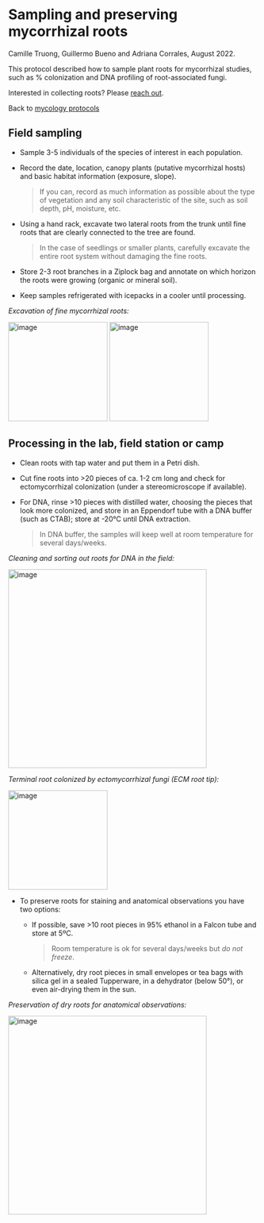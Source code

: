 # Sampling and preserving mycorrhizal roots

Camille Truong, Guillermo Bueno and Adriana Corrales, August 2022.

This protocol described how to sample plant roots for mycorrhizal studies, such as % colonization and DNA profiling of root-associated fungi.

Interested in collecting roots? Please [reach out](https://camilletruong.wixsite.com/home/contact).

Back to [mycology protocols](README.md)


## Field sampling

- Sample 3-5 individuals of the species of interest in each population.

- Record the date, location, canopy plants (putative mycorrhizal hosts) and basic habitat information (exposure, slope).

  > If you can, record as much information as possible about the type of vegetation and any soil characteristic of the site, such as soil depth, pH, moisture, etc.

- Using a hand rack, excavate two lateral roots from the trunk until fine roots that are clearly connected to the tree are found.

  > In the case of seedlings or smaller plants, carefully excavate the entire root system without damaging the fine roots.

- Store 2-3 root branches in a Ziplock bag and annotate on which horizon the roots were growing (organic or mineral soil).

- Keep samples refrigerated with icepacks in a cooler until processing.

*Excavation of fine mycorrhizal roots:*

<img width="200" alt="image" src="https://user-images.githubusercontent.com/46766469/186280834-32b550f9-b89a-4aad-a13c-2d5c6832d213.png"> <img width="200" alt="image" src="https://user-images.githubusercontent.com/46766469/186280898-f6fe94e9-7f03-43f2-b8f4-be12afaceac9.png">


## Processing in the lab, field station or camp

- Clean roots with tap water and put them in a Petri dish.

- Cut fine roots into >20 pieces of ca. 1-2 cm long and check for ectomycorrhizal colonization (under a stereomicroscope if available).

- For DNA, rinse >10 pieces with distilled water, choosing the pieces that look more colonized, and store in an Eppendorf tube with a DNA buffer (such as CTAB); store at -20°C until DNA extraction.

  > In DNA buffer, the samples will keep well at room temperature for several days/weeks.

*Cleaning and sorting out roots for DNA in the field:*

<img width="400" alt="image" src="https://user-images.githubusercontent.com/46766469/186320773-aca5d91b-5db2-42f0-a223-0dd561a68382.png">

*Terminal root colonized by ectomycorrhizal fungi (ECM root tip):*

<img width="200" alt="image" src="https://user-images.githubusercontent.com/46766469/187306769-f8d4eed1-a14b-4ed3-9f6d-1d64bc05b180.jpg">

- To preserve roots for staining and anatomical observations you have two options:

  - If possible, save >10 root pieces in 95% ethanol in a Falcon tube and store at 5ºC.
  
    > Room temperature is ok for several days/weeks but *do not freeze*.
  
  - Alternatively, dry root pieces in small envelopes or tea bags with silica gel in a sealed Tupperware, in a dehydrator (below 50°), or even air-drying them in the sun.

*Preservation of dry roots for anatomical observations:*

<img width="400" alt="image" src="https://user-images.githubusercontent.com/46766469/186282896-77687980-8bf5-4c9a-a97b-d6f3648092f7.png">
